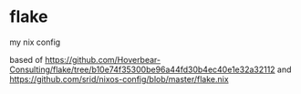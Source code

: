 # flake

my nix config

based of <https://github.com/Hoverbear-Consulting/flake/tree/b10e74f35300be96a44fd30b4ec40e1e32a32112> and <https://github.com/srid/nixos-config/blob/master/flake.nix>
